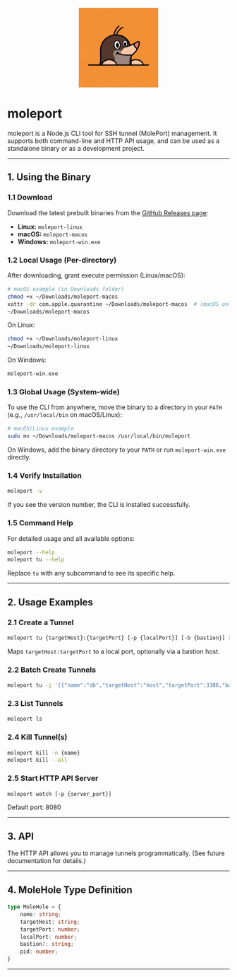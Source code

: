 




<p align="center">
	<img src="./moleport-logo.jpeg" alt="moleport logo" width="180" />
</p>

# moleport

moleport is a Node.js CLI tool for SSH tunnel (MolePort) management. It supports both command-line and HTTP API usage, and can be used as a standalone binary or as a development project.

---

## 1. Using the Binary

### 1.1 Download

Download the latest prebuilt binaries from the [GitHub Releases page](https://github.com/JingbinLi/moleport/releases):

- **Linux:** `moleport-linux`
- **macOS:** `moleport-macos`
- **Windows:** `moleport-win.exe`

### 1.2 Local Usage (Per-directory)

After downloading, grant execute permission (Linux/macOS):

```sh
# macOS example (in Downloads folder)
chmod +x ~/Downloads/moleport-macos
xattr -dr com.apple.quarantine ~/Downloads/moleport-macos  # (macOS only)
~/Downloads/moleport-macos
```

On Linux:
```sh
chmod +x ~/Downloads/moleport-linux
~/Downloads/moleport-linux
```

On Windows:
```sh
moleport-win.exe
```

### 1.3 Global Usage (System-wide)

To use the CLI from anywhere, move the binary to a directory in your `PATH` (e.g., `/usr/local/bin` on macOS/Linux):

```sh
# macOS/Linux example
sudo mv ~/Downloads/moleport-macos /usr/local/bin/moleport
```

On Windows, add the binary directory to your `PATH` or run `moleport-win.exe` directly.

### 1.4 Verify Installation

```sh
moleport -v
```
If you see the version number, the CLI is installed successfully.

### 1.5 Command Help

For detailed usage and all available options:
```sh
moleport --help
moleport tu --help
```
Replace `tu` with any subcommand to see its specific help.

---

## 2. Usage Examples

### 2.1 Create a Tunnel
```sh
moleport tu {targetHost}:{targetPort} [-p {localPort}] [-b {bastion}] [-n {name}]
```
Maps `targetHost:targetPort` to a local port, optionally via a bastion host.

### 2.2 Batch Create Tunnels
```sh
moleport tu -j '[{"name":"db","targetHost":"host","targetPort":3306,"bastion":"example-bastion"}]'
```

### 2.3 List Tunnels
```sh
moleport ls
```

### 2.4 Kill Tunnel(s)
```sh
moleport kill -n {name}
moleport kill --all
```

### 2.5 Start HTTP API Server
```sh
moleport watch [-p {server_port}]
```
Default port: 8080

---

## 3. API

The HTTP API allows you to manage tunnels programmatically. (See future documentation for details.)

---

## 4. MoleHole Type Definition
```ts
type MoleHole = {
	name: string;
	targetHost: string;
	targetPort: number;
	localPort: number;
	bastion?: string;
	pid: number;
}
```

---


